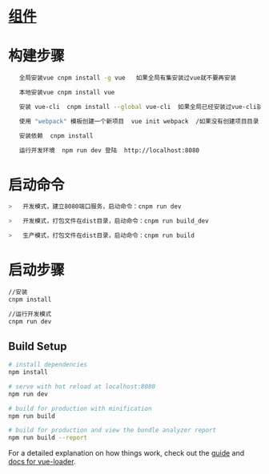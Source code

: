 #   [组件](https://vuefe.cn/v2/guide/components.html)



#   构建步骤
```bash
   全局安装vue cnpm install -g vue   如果全局有集安装过vue就不要再安装

   本地安装vue cnpm install vue

   安装 vue-cli  cnpm install --global vue-cli  如果全局已经安装过vue-cli就不要再安装

   使用 "webpack" 模板创建一个新项目  vue init webpack  /如果没有创建项目目录 vue init webpack my-project

   安装依赖  cnpm install

   运行开发环境  npm run dev 登陆  http://localhost:8080

```

#   启动命令
```bash
>   开发模式，建立8080端口服务，启动命令：cnpm run dev

>   开发模式，打包文件在dist目录，启动命令：cnpm run build_dev

>   生产模式，打包文件在dist目录，启动命令：cnpm run build
```

# 启动步骤
```bash
//安装
cnpm install

//运行开发模式
cnpm run dev
```

## Build Setup

``` bash
# install dependencies
npm install

# serve with hot reload at localhost:8080
npm run dev

# build for production with minification
npm run build

# build for production and view the bundle analyzer report
npm run build --report
```

For a detailed explanation on how things work, check out the [guide](http://vuejs-templates.github.io/webpack/) and [docs for vue-loader](http://vuejs.github.io/vue-loader).
